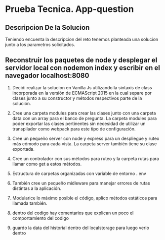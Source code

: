 # Prueba Tecnica. App-question
## Descripcion De la Solucion

Teniendo encuenta la descripcion del reto tenemos planteada una solucion
junto a los parametros solicitados.

## Reconstruir los paquetes de node y desplegar el servidor local con nodemon index y escribir en el navegador localhost:8080

1) Decidi realizar la solucion en Vanilla Js utilizando la sintaxis de class incorporada en la versión de ECMAScript 2015 en la cual separe por clases junto a su constructor y métodos respectivos parte de la solución. 

2) Cree una carpeta modules para crear las clases junto con una carpeta data con un array para el banco de pregunta. La carpeta modules para poder exportar las clases pertinentes sin necesidad de utilizar un transpilador como webpack para este tipo de configuración.

3) Cree un pequeño server con node y express para un despliegue y ruteo más cómodo para cada vista. La carpeta server también tiene su clase exportada.

4) Cree un controlador con sus métodos para ruteo y la carpeta rutas para llamar como get a estos métodos.

5) Estructura de carpetas organizadas con variable de entorno . env

6) También cree un pequeño midleware para manejar errores de rutas distintas a la aplicación.

7) Modularice lo máximo posible el código, aplico métodos estáticos para llamada también. 

8) dentro del codigo hay comentarios que explican un poco el comportamiento del codigo

9) guardo la data del historial dentro del localstorage para luego verlo dentro 

